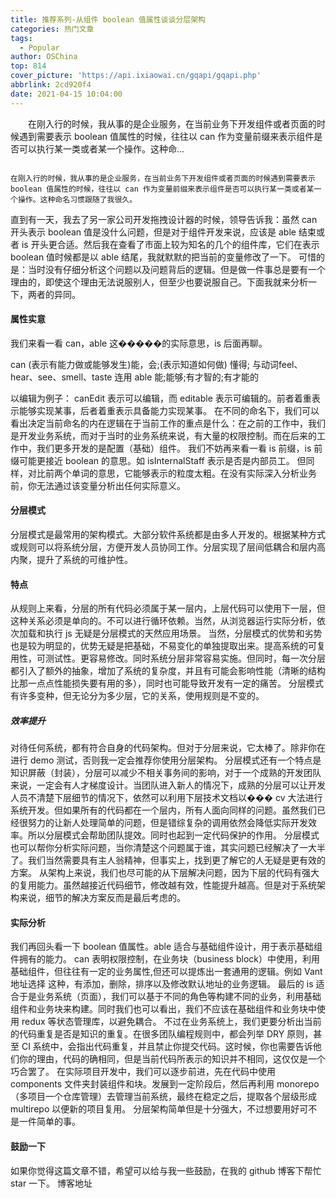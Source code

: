 ```yaml
---
title: 推荐系列-从组件 boolean 值属性谈谈分层架构
categories: 热门文章
tags:
  - Popular
author: OSChina
top: 814
cover_picture: 'https://api.ixiaowai.cn/gqapi/gqapi.php'
abbrlink: 2cd920f4
date: 2021-04-15 10:04:00
---
```


&emsp;&emsp;在刚入行的时候，我从事的是企业服务，在当前业务下开发组件或者页面的时候遇到需要表示 boolean 值属性的时候，往往以 can 作为变量前缀来表示组件是否可以执行某一类或者某一个操作。这种命...
<!-- more -->

                                                                                                                                                                                        在刚入行的时候，我从事的是企业服务，在当前业务下开发组件或者页面的时候遇到需要表示 boolean 值属性的时候，往往以 can 作为变量前缀来表示组件是否可以执行某一类或者某一个操作。这种命名习惯跟随了我很久。 
直到有一天，我去了另一家公司开发拖拽设计器的时候，领导告诉我：虽然 can 开头表示 boolean 值是没什么问题，但是对于组件开发来说，应该是 able 结束或者 is 开头更合适。然后我在查看了市面上较为知名的几个的组件库，它们在表示 boolean 值时候都是以 able 结尾，我就默默的把当前的变量修改了一下。 
可惜的是：当时没有仔细分析这个问题以及问题背后的逻辑。但是做一件事总是要有一个理由的，即使这个理由无法说服别人，但至少也要说服自己。下面我就来分析一下，两者的异同。 
#### 属性实意 
我们来看一看 can，able 这�����的实际意思，is 后面再聊。 
 
 can (表示有能力做或能够发生)能，会;(表示知道如何做) 懂得; 与动词feel、hear、see、smell、taste 连用 
 able 能;能够;有才智的;有才能的 
 
以编辑为例子： canEdit 表示可以编辑，而 editable 表示可编辑的。前者着重表示能够实现某事，后者着重表示具备能力实现某事。 
在不同的命名下，我们可以看出决定当前命名的内在逻辑在于当前工作的重点是什么：在之前的工作中，我们是开发业务系统，而对于当时的业务系统来说，有大量的权限控制。而在后来的工作中，我们更多开发的是配置（基础）组件。 
我们不妨再来看一看 is 前缀，is 前缀可能更接近 boolean 的意思。如 isInternalStaff 表示是否是内部员工。 但同样，对比前两个单词的意思，它能够表示的粒度太粗。在没有实际深入分析业务前，你无法通过该变量分析出任何实际意义。 
#### 分层模式 
分层模式是最常用的架构模式。大部分软件系统都是由多人开发的。根据某种方式或规则可以将系统分层，方便开发人员协同工作。分层实现了层间低耦合和层内高内聚，提升了系统的可维护性。 
#### 特点 
从规则上来看，分层的所有代码必须属于某一层内，上层代码可以使用下一层，但这种关系必须是单向的。不可以进行循环依赖。当然，从浏览器运行实际分析，依次加载和执行 js 无疑是分层模式的天然应用场景。 
当然，分层模式的优势和劣势也是较为明显的，优势无疑是把基础，不易变化的单独提取出来。提高系统的可复用性，可测试性。更容易修改。同时系统分层非常容易实施。但同时，每一次分层都引入了额外的抽象，增加了系统的复杂度，并且有可能会影响性能（清晰的结构比那一点点性能损失要有用的多），同时也可能导致开发有一定的痛苦。 
分层模式有许多变种，但无论分为多少层，它的关系，使用规则是不变的。 
##### 效率提升 
 
对待任何系统，都有符合自身的代码架构。但对于分层来说，它太棒了。除非你在进行 demo 测试，否则我一定会推荐你使用分层架构。 
分层模式还有一个特点是知识屏蔽（封装），分层可以减少不相关事务间的影响，对于一个成熟的开发团队来说，一定会有人才梯度设计。当团队进入新人的情况下，成熟的分层可以让开发人员不清楚下层细节的情况下，依然可以利用下层技术文档以��� cv 大法进行系统开发。但如果所有的代码都在一个层内，所有人面向同样的问题。虽然我们已经很努力的让新人处理简单的问题，但是错综复杂的调用依然会降低实际开发效率。所以分层模式会帮助团队提效。同时也起到一定代码保护的作用。 
分层模式也可以帮你分析实际问题，当你清楚这个问题属于谁，其实问题已经解决了一大半了。我们当然需要具有主人翁精神，但事实上，找到更了解它的人无疑是更有效的方案。 
从架构上来说，我们也尽可能的从下层解决问题，因为下层的代码有强大的复用能力。虽然越接近代码细节，修改越有效，性能提升越高。但是对于系统架构来说，细节的解决方案反而是最后考虑的。 
#### 实际分析 
我们再回头看一下 boolean 值属性。able 适合与基础组件设计，用于表示基础组件拥有的能力。 
can 表明权限控制，在业务块（business block）中使用，利用基础组件，但往往有一定的业务属性,但还可以提炼出一套通用的逻辑。例如 Vant 地址选择 这种，有添加，删除，排序以及修改默认地址的业务逻辑。 
最后的 is 适合于是业务系统（页面），我们可以基于不同的角色等构建不同的业务，利用基础组件和业务块来构建。同时我们也可以看出，我们不应该在基础组件和业务块中使用 redux 等状态管理库，以避免耦合。 
不过在业务系统上，我们更要分析出当前的代码重复是否是知识的重复。在很多团队编程规则中，都会列举 DRY 原则，甚至 CI 系统中，会指出代码重复，并且禁止你提交代码。这时候，你也需要告诉他们你的理由，代码的确相同，但是当前代码所表示的知识并不相同，这仅仅是一个巧合罢了。 
在实际项目开发中，我们可以逐步前进，先在代码中使用 components 文件夹封装组件和块。发展到一定阶段后，然后再利用 monorepo （多项目一个仓库管理）去管理当前系统，最终在稳定之后，提取各个层级形成 multirepo 以便新的项目复用。 
分层架构简单但是十分强大，不过想要用好可不是一件简单的事。 
#### 鼓励一下 
如果你觉得这篇文章不错，希望可以给与我一些鼓励，在我的 github 博客下帮忙 star 一下。 
博客地址
                                        
